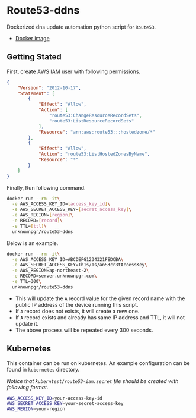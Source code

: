 # Route53-ddns

Dockerized dns update automation python script for `Route53`.

- [Docker image](https://hub.docker.com/r/unknownpgr/route53-ddns)

## Getting Stated

First, create AWS IAM user with following permissions.

```json
{
    "Version": "2012-10-17",
    "Statement": [
        {
            "Effect": "Allow",
            "Action": [
                "route53:ChangeResourceRecordSets",
                "route53:ListResourceRecordSets"
            ],
            "Resource": "arn:aws:route53:::hostedzone/*"
        },
        {
            "Effect": "Allow",
            "Action": "route53:ListHostedZonesByName",
            "Resource": "*"
        }
    ]
}
```

Finally, Run following command.

```bash
docker run --rm -it\
  -e AWS_ACCESS_KEY_ID=[access_key_id]\
  -e AWS_SECRET_ACCESS_KEY=[secret_access_key]\
  -e AWS_REGION=[region]\
  -e RECORD=[record]\
  -e TTL=[ttl]\
  unknownpgr/route53-ddns
```

Below is an example.

```bash
docker run --rm -it\
  -e AWS_ACCESS_KEY_ID=ABCDEFG1234321FEDCBA\
  -e AWS_SECRET_ACCESS_KEY=Th1s/1s/anS3cr3tAccessKey\
  -e AWS_REGION=ap-northeast-2\
  -e RECORD=server.unknownpgr.com\
  -e TTL=300\
  unknownpgr/route53-ddns
```

- This will update the `A` record value for the given record name with the public IP address of the device running this script.
- If `A` record does not exists, it will create a new one.
- If `A` record exists and already has same IP address and TTL, it will not update it.
- The above process will be repeated every 300 seconds.

## Kubernetes

This container can be run on kubernetes. An example configuration can be found in `kubernetes` directory. 

*Notice that `kuberntest/route53-iam.secret` file should be created with following format.*
```bash
AWS_ACCESS_KEY_ID=your-access-key-id
AWS_SECRET_ACCESS_KEY=your-secret-access-key
AWS_REGION=your-region
```